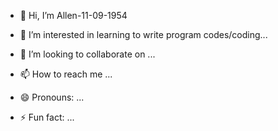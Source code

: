 - 👋 Hi, I’m Allen-11-09-1954
- 👀 I’m interested in learning to write program codes/coding...
  
- 💞️ I’m looking to collaborate on ...
- 📫 How to reach me ...
- 😄 Pronouns: ...
- ⚡ Fun fact: ...

<!---
Allen-11-09-1954/Allen-11-09-1954 is a ✨ special ✨ repository because its `README.md` (this file) appears on your GitHub profile.
You can click the Preview link to take a look at your changes.
--->
